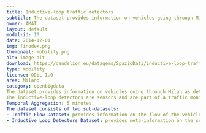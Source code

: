 ```yaml
---
title: Inductive-loop traffic detectors
subtitle: The dataset provides information on vehicles going through Milan as detected by inductive-loops that are spread throughout the area of the city. Data has been collected from 01/11/2013 to 11/12/2013 
owner: AMAT
layout: default
modal-id: 10
date: 2014-12-01
img: finodex.png
thumbnail: mobility.png
alt: image-alt
download: https://dandelion.eu/datagems/SpazioDati/inductive-loop-traffic-detectors/resource/
type: mobility
license: ODbL 1.0
area: Milano
category: openbigdata
The dataset provides information on vehicles going through Milan as detected by inductive-loops that are spread throughout the area of the city. Data has been collected from 01/11/2013 to 11/12/2013.
The inductive-loop detectors are sensors and are part of a traffic monitoring system in Milan that records data every time a vehicle passes over the sensor. These data have been aggregated over time intervals of 5 minutes and provide information on the number of transits made by vehicles that passed through and the average recorded speed within each interval.
Temporal Aggregation: 5 minutes.
The dataset consists of two sub-datasets:
- Traffic Flow Dataset: provides information on the flow of the vehicles.
- Inductive Loop Detectors Dataset: provides meta-information on the sensors.
---
```

